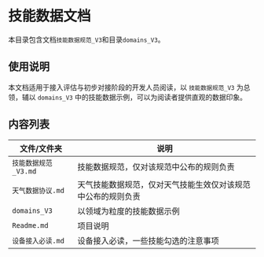 # 技能数据文档

本目录包含文档`技能数据规范_V3`和目录`domains_V3`。

## 使用说明

本文档适用于接入评估与初步对接阶段的开发人员阅读，以 `技能数据规范_V3` 为总领，辅以 `domains_V3` 中的技能数据示例，可以为阅读者提供直观的数据印象。

## 内容列表

| 文件/文件夹      | 说明        |
| -------- | --------- |
| `技能数据规范_V3.md`  | 技能数据规范，仅对该规范中公布的规则负责 |
| `天气数据协议.md`  | 天气技能数据规范，仅对天气技能生效仅对该规范中公布的规则负责 |
| `domains_V3` | 以领域为粒度的技能数据示例 |
| `Readme.md` | 项目说明 |
| `设备接入必读.md` | 设备接入必读，一些技能勾选的注意事项 |

